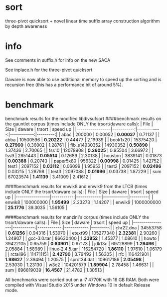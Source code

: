 # sort
three-pivot quicksort + novel linear time suffix array construction algorithm by depth awareness

# info
See comments in suffix.h for info on the new SACA

See inplace.h for the three-pivot quicksort

Daware is now able to use additional memory to speed up the sorting and is recursion free (this has a performance hit of around 5%).

# benchmark
benchmark results for the modified libdivsufsort
####benchmark results on the gauntlet corpus (times include ONLY the trsort/daware calls):
| File            |    Size    |   daware    |    trsort   | speed up |
|-----------------|-----------:|------------:|------------:|---------:|
| abac            |     200000 |     0.00052 | **0.00037** |  0.71137 |
| abba            |   10500596 | **0.20222** |     0.44477 |  2.19939 |
| book1x20        |   15375420 | **0.27960** |     0.36002 |  1.28761 |
| fib_s14930352   |   14930352 | **0.50890** |     1.37436 |  2.70065 |
| fss10           |   12078908 | **0.26025** |     0.95504 |  3.66972 |
| fss9            |    2851443 | **0.05514** |     0.12689 |  2.30138 |
| houston         |    3839141 |     0.01873 | **0.00388** |  0.20743 |
| paper5x80       |     956322 | **0.00998** |     0.01425 |  1.42752 |
| test1           |    2097152 | **0.03112** |     0.06099 |  1.95953 |
| test2           |    2097152 | **0.02496** |     0.03215 |  1.28798 |
| test3           |    2097088 | **0.01996** |     0.03738 |  1.87229 |
| sum             |   67023574 | **1.41139** |     3.41009 |  2.41612 |

####benchmark results for enwik8 and enwik9 from the LTCB (times include ONLY the trsort/daware calls):
| File            |    Size    |   daware    |    trsort   | speed up |
|-----------------|-----------:|------------:|------------:|---------:|
| enwik8          |  100000000 | **1.95499** |     2.23273 |  1.14207 |
| enwik9          | 1000000000 | **25.1776** |     39.3035 |  1.56105 |

####benchmark results for manzini's corpus (times include ONLY the trsort/daware calls):
| File            |    Size    |   daware    |    trsort   | speed up |
|-----------------|-----------:|------------:|------------:|---------:|
| chr22.dna       |   34553758 | **0.61256** |     0.94316 |  1.53970 |
| etext99         |  105277340 | **2.32381** |     2.90260 |  1.24907 |
| gcc-3.0.tar     |   86630400 | **1.33852** |     1.45377 |  1.08610 |
| howto           |   39422105 |     0.65759 | **0.63901** |  0.97173 |
| jdk13c          |   69728899 | **1.29496** |     2.05884 |  1.58989 |
| linux-2.4.5.tar |  116254720 | **1.86110** |     1.97610 |  1.06179 |
| rctail96        |  114711151 | **2.42790** |     3.79492 |  1.56305 |
| rfc             |  116421901 | **1.98627** |     2.39494 |  1.20575 |
| sprot34.dat     |  109617186 | **2.05498** |     2.53030 |  1.23130 |
| w3c2            |  104201579 | **1.89904** |     2.78458 |  1.46631 |
| sum             |  896819039 | **16.4567** |     21.4782 |  1.30513 |

All benchmarks were carried out on a i7 4770K with 16 GB RAM. Both were compiled with Visual Studio 2015 under Windows 10 in default Release mode.
